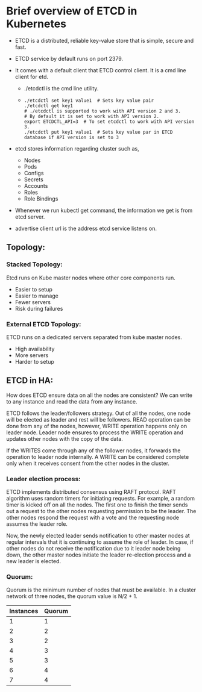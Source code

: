 # Brief overview of ETCD in Kubernetes

- ETCD is a distributed, reliable key-value store that is simple, secure and fast.
- ETCD service by default runs on port 2379.
- It comes with a default client that ETCD control client. It is a cmd line client for etd.
  - ./etcdctl is the cmd line utility.
  - ```shell
    ./etcdctl set key1 value1  # Sets key value pair
    ./etcdctl get key1
    # ./etcdctl is supported to work with API version 2 and 3.
    # By default it is set to work with API version 2.
    export ETCDCTL_API=3  # To set etcdctl to work with API version 3.
    ./etcdctl put key1 value1  # Sets key value par in ETCD database if API version is set to 3
    ```
    
- etcd stores information regarding cluster such as,
  - Nodes
  - Pods
  - Configs
  - Secrets
  - Accounts
  - Roles
  - Role Bindings

- Whenever we run kubectl get command, the information we get is from etcd server.
- advertise client url is the address etcd service listens on.

## Topology:

### Stacked Topology:

Etcd runs on Kube master nodes where other core components run.

- Easier to setup
- Easier to manage
- Fewer servers
- Risk during failures

### External ETCD Topology:

ETCD runs on a dedicated servers separated from kube master nodes.

- High availability
- More servers
- Harder to setup

## ETCD in HA:

How does ETCD ensure data on all the nodes are consistent? We can write to any instance and read the data from any instance.

ETCD follows the leader/followers strategy. Out of all the nodes, one node will be elected as leader and rest will be followers.
READ operation can be done from any of the nodes, however, WRITE operation happens only on leader node. Leader node ensures
to process the WRITE operation and updates other nodes with the copy of the data.

If the WRITES come through any of the follower nodes, it forwards the operation to leader node internally. A WRITE can be
considered complete only when it receives consent from the other nodes in the cluster.

### Leader election process:

ETCD implements distributed consensus using RAFT protocol. RAFT algorithm uses random timers for initiating requests. For
example, a random timer is kicked off on all the nodes. The first one to finish the timer sends out a request to the other
nodes requesting permission to be the leader. The other nodes respond the request with a vote and the requesting node assumes
the leader role.

Now, the newly elected leader sends notification to other master nodes at regular intervals that it is continuing to assume
the role of leader. In case, if other nodes do not receive the notification due to it leader node being down, the other master
nodes initiate the leader re-election process and a new leader is elected.

### Quorum:

Quorum is the minimum number of nodes that must be available. In a cluster network of three nodes, the quorum value is N/2 + 1.

| Instances | Quorum  |
|:----------|:--------|
| 1         | 1       |
| 2         | 2       |
| 3         | 2       |
| 4         | 3       |
| 5         | 3       |
| 6         | 4       |
| 7         | 4       |



